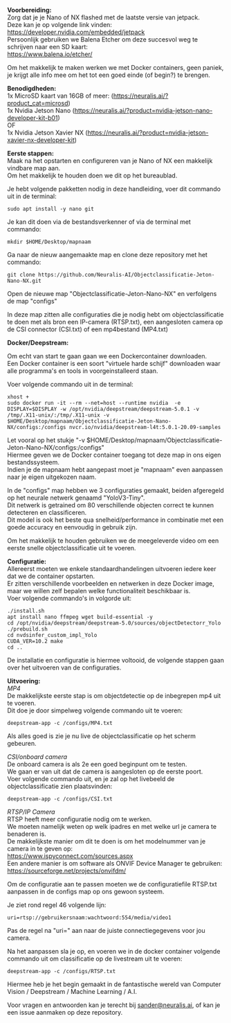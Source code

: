 **Voorbereiding:**   
Zorg dat je je Nano of NX flashed met de laatste versie van jetpack.   
Deze kan je op volgende link vinden:   
https://developer.nvidia.com/embedded/jetpack   
Persoonlijk gebruiken we Balena Etcher om deze succesvol weg te schrijven naar een SD kaart:   
https://www.balena.io/etcher/   
   
Om het makkelijk te maken werken we met Docker containers, geen paniek, je krijgt alle info mee om het tot een goed einde (of begin?) te brengen.   

**Benodigdheden:**   
1x MicroSD kaart van 16GB of meer: (https://neuralis.ai/?product_cat=microsd)   
1x Nvidia Jetson Nano (https://neuralis.ai/?product=nvidia-jetson-nano-developer-kit-b01)   
OF   
1x Nvidia Jetson Xavier NX (https://neuralis.ai/?product=nvidia-jetson-xavier-nx-developer-kit)   


**Eerste stappen:**   
Maak na het opstarten en configureren van je Nano of NX een makkelijk vindbare map aan.   
Om het makkelijk te houden doen we dit op het bureaublad.   

Je hebt volgende pakketten nodig in deze handleiding, voer dit commando uit in de terminal:
```
sudo apt install -y nano git
```

Je kan dit doen via de bestandsverkenner of via de terminal met commando:

```
mkdir $HOME/Desktop/mapnaam
```

Ga naar de nieuw aangemaakte map en clone deze repository met het commando:   
```
git clone https://github.com/Neuralis-AI/Objectclassificatie-Jeton-Nano-NX.git
```

Open de nieuwe map "Objectclassificatie-Jeton-Nano-NX" en verfolgens de map "configs"

In deze map zitten alle configuraties die je nodig hebt om objectclassificatie te doen met als bron een IP-camera (RTSP.txt), een aangesloten camera op de CSI connector (CSI.txt) of een mp4bestand (MP4.txt)

**Docker/Deepstream:**   

Om echt van start te gaan gaan we een Dockercontainer downloaden.   
Een Docker container is een soort "virtuele harde schijf" downloaden waar alle programma's en tools in voorgeinstalleerd staan.   

Voer volgende commando uit in de terminal:

```
xhost +
sudo docker run -it --rm --net=host --runtime nvidia  -e DISPLAY=$DISPLAY -w /opt/nvidia/deepstream/deepstream-5.0.1 -v /tmp/.X11-unix/:/tmp/.X11-unix -v $HOME/Desktop/mapnaam/Objectclassificatie-Jeton-Nano-NX/configs:/configs nvcr.io/nvidia/deepstream-l4t:5.0.1-20.09-samples
```

Let vooral op het stukje "-v $HOME/Desktop/mapnaam/Objectclassificatie-Jeton-Nano-NX/configs:/configs"   
Hiermee geven we de Docker container toegang tot deze map in ons eigen bestandssysteem.   
Indien je de mapnaam hebt aangepast moet je "mapnaam" even aanpassen naar je eigen uitgekozen naam.   
   
In de "configs" map hebben we 3 configuraties gemaakt, beiden afgeregeld op het neurale netwerk genaamd "YoloV3-Tiny".   
Dit netwerk is getrained om 80 verschillende objecten correct te kunnen detecteren en classificeren.   
Dit model is ook het beste qua snelheid/performance in combinatie met een goede accuracy en eenvoudig in gebruik zijn.   

Om het makkelijk te houden gebruiken we de meegeleverde video om een eerste snelle objectclassificatie uit te voeren.   

**Configuratie:**   
Allereerst moeten we enkele standaardhandelingen uitvoeren iedere keer dat we de container opstarten.   
Er zitten verschillende voorbeelden en netwerken in deze Docker image, maar we willen zelf bepalen welke functionaliteit beschikbaar is.   
Voer volgende commando's in volgorde uit:   

```
./install.sh
apt install nano ffmpeg wget build-essential -y
cd /opt/nvidia/deepstream/deepstream-5.0/sources/objectDetectorr_Yolo
./prebuild.sh
cd nvdsinfer_custom_impl_Yolo
CUDA_VER=10.2 make
cd ..
```

De installatie en configuratie is hiermee voltooid, de volgende stappen gaan over het uitvoeren van de configuraties.   

**Uitvoering:**   
*MP4*   
De makkelijkste eerste stap is om objectdetectie op de inbegrepen mp4 uit te voeren.   
Dit doe je door simpelweg volgende commando uit te voeren:   
```
deepstream-app -c /configs/MP4.txt
```
Als alles goed is zie je nu live de objectclassificatie op het scherm gebeuren.   

*CSI/onboard camera*   
De onboard camera is als 2e een goed beginpunt om te testen.   
We gaan er van uit dat de camera is aangesloten op de eerste poort.   
Voer volgende commando uit, en je zal op het livebeeld de objectclassificatie zien plaatsvinden:   
```
deepstream-app -c /configs/CSI.txt
```

*RTSP/IP Camera*   
RTSP heeft meer configuratie nodig om te werken.   
We moeten namelijk weten op welk ipadres en met welke url je camera te benaderen is.   
De makkelijkste manier om dit te doen is om het modelnummer van je camera in te geven op:   
https://www.ispyconnect.com/sources.aspx   
Een andere manier is om software als ONVIF Device Manager te gebruiken:   
https://sourceforge.net/projects/onvifdm/   

Om de configuratie aan te passen moeten we de configuratiefile RTSP.txt aanpassen in de configs map op ons gewoon systeem.   

Je ziet rond regel 46 volgende lijn:   
```
uri=rtsp://gebruikersnaam:wachtwoord:554/media/video1
```
Pas de regel na "uri=" aan naar de juiste connectiegegevens voor jou camera.   

Na het aanpassen sla je op, en voeren we in de docker container volgende commando uit om classificatie op de livestream uit te voeren:
```
deepstream-app -c /configs/RTSP.txt
```
   
Hiermee heb je het begin gemaakt in de fantastische wereld van Computer Vision / Deepstream / Machine Learning / A.I.   

Voor vragen en antwoorden kan je terecht bij sander@neuralis.ai, of kan je een issue aanmaken op deze repository.   
   
